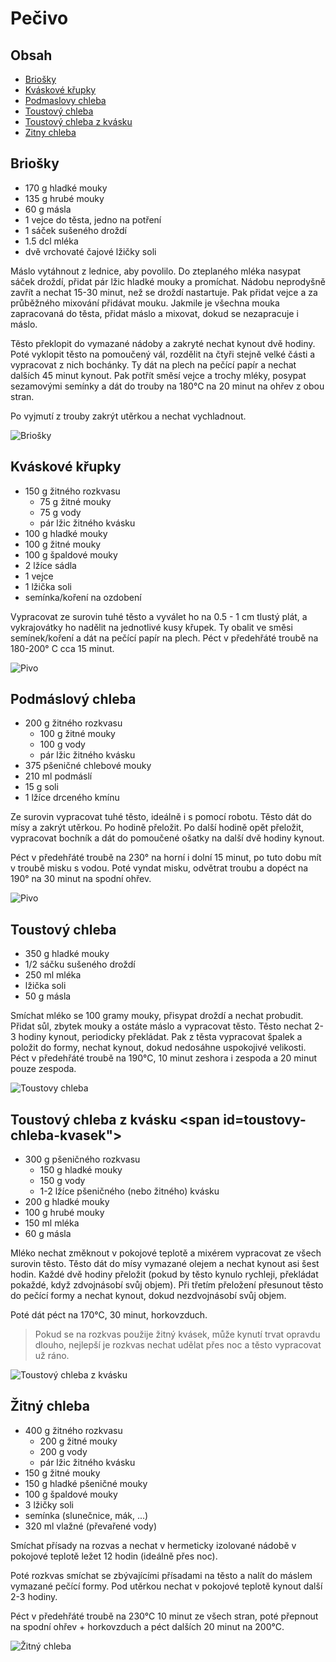 # Pečivo <span id="sekce-pecivo"></span>

## Obsah

 * [Briošky](#briosky)
 * [Kváskové křupky](#kvaskove-krupky)
 * [Podmaslovy chleba](#podmaslovy-chleba)
 * [Toustový chleba](#toustovy-chleba)
 * [Toustový chleba z kvásku](#toustovy-chleba-kvasek)
 * [Zitny chleba](#zitny-chleba)

## Briošky <span id="briosky"></span>

* 170 g hladké mouky
* 135 g hrubé mouky
* 60 g másla
* 1 vejce do těsta, jedno na potření
* 1 sáček sušeného droždí
* 1.5 dcl mléka
* dvě vrchovaté čajové lžičky soli

Máslo vytáhnout z lednice, aby povolilo. Do zteplaného mléka nasypat sáček droždí, přidat pár lžic hladké mouky a promíchat. Nádobu neprodyšně zavřít a nechat 15-30 minut, než se droždí nastartuje. Pak přidat vejce a za průběžného mixování přidávat mouku. Jakmile je všechna mouka zapracovaná do těsta, přidat máslo a mixovat, dokud se nezapracuje i máslo.

Těsto překlopit do vymazané nádoby a zakryté nechat kynout dvě hodiny. Poté vyklopit těsto na pomoučený vál, rozdělit na čtyři stejně velké části a vypracovat z nich bochánky. Ty dát na plech na pečící papír a nechat dalších 45 minut kynout. Pak potřít směsí vejce a trochy mléky, posypat sezamovými semínky a dát do trouby na 180°C na 20 minut na ohřev z obou stran.

Po vyjmutí z trouby zakrýt utěrkou a nechat vychladnout.

![Briošky](images/briosky.jpeg)

## Kváskové křupky <span id="kvaskove-krupky"></span>

* 150 g žitného rozkvasu
	* 75 g žitné mouky
	* 75 g vody
	* pár lžic žitného kvásku
* 100 g hladké mouky
* 100 g žitné mouky
* 100 g špaldové mouky
* 2 lžíce sádla
* 1 vejce
* 1 lžička soli
* semínka/koření na ozdobení

Vypracovat ze surovin tuhé těsto a vyválet ho na 0.5 - 1 cm tlustý plát, a vykrajovátky ho nadělit na jednotlivé kusy křupek. Ty obalit ve směsi semínek/koření a dát na pečící papír na plech. Péct v předehřáté troubě na 180-200° C cca 15 minut.

![Pivo](images/dummy.jpg)

## Podmáslový chleba

* 200 g žitného rozkvasu
	* 100 g žitné mouky
	* 100 g vody
	* pár lžic žitného kvásku
* 375 pšeničné chlebové mouky
* 210 ml podmáslí
* 15 g soli
* 1 lžíce drceného kmínu

Ze surovin vypracovat tuhé těsto, ideálně i s pomocí robotu. Těsto dát do mísy a zakrýt utěrkou. Po hodině přeložit. Po další hodině opět přeložit, vypracovat bochník a dát do pomoučené ošatky na další dvě hodiny kynout.

Péct v předehřáté troubě na 230° na horní i dolní 15 minut, po tuto dobu mít v troubě misku s vodou. Poté vyndat misku, odvětrat troubu a dopéct na 190° na 30 minut na spodní ohřev.

![Pivo](images/dummy.jpg)

## Toustový chleba <span id="toustovy-chleba"></span>

* 350 g hladké mouky
* 1/2 sáčku sušeného droždí
* 250 ml mléka
* lžička soli
* 50 g másla

Smíchat mléko se 100 gramy mouky, přisypat droždí a nechat probudit. Přidat sůl, zbytek mouky a ostáte máslo a vypracovat těsto. Těsto nechat 2-3 hodiny kynout, periodicky překládat. Pak z těsta vypracovat špalek a položit do formy, nechat kynout, dokud nedosáhne uspokojivé velikosti. Péct v předehřáté troubě na 190°C, 10 minut zeshora i zespoda a 20 minut pouze zespoda.

![Toustovy chleba](images/toustovy_chleba.jpg)

## Toustový chleba z kvásku <span id=toustovy-chleba-kvasek"></span>

* 300 g pšeničného rozkvasu
	* 150 g hladké mouky
	* 150 g vody
	* 1-2 lžíce pšeničného (nebo žitného) kvásku
* 200 g hladké mouky
* 100 g hrubé mouky
* 150 ml mléka
* 60 g másla

Mléko nechat změknout v pokojové teplotě a mixérem vypracovat ze všech surovin těsto. Těsto dát do mísy vymazané olejem a nechat kynout asi šest hodin. Každé dvě hodiny přeložit (pokud by těsto kynulo rychleji, překládat pokaždé, když zdvojnásobí svůj objem). Při třetím přeložení přesunout těsto do pečící formy a nechat kynout, dokud nezdvojnásobí svůj objem.

Poté dát péct na 170°C, 30 minut, horkovzduch.

> Pokud se na rozkvas použije žitný kvásek, může kynutí trvat opravdu dlouho, nejlepší je rozkvas nechat udělat přes noc a těsto vypracovat už ráno.

![Toustový chleba z kvásku](images/toustovy_chleba_kvasek.jpg)

## Žitný chleba <span id="zitny-chleba"></span>

* 400 g žitného rozkvasu
	* 200 g žitné mouky
	* 200 g vody
	* pár lžic žitného kvásku
* 150 g žitné mouky
* 150 g hladké pšeničné mouky
* 100 g špaldové mouky
* 3 lžičky soli
* semínka (slunečnice, mák, ...)
* 320 ml vlažné (převařené vody)

Smíchat přísady na rozvas a nechat v hermeticky izolované nádobě v pokojové teplotě ležet 12 hodin (ideálně přes noc).

Poté rozkvas smíchat se zbývajícími přísadami na těsto a nalít do máslem vymazané pečící formy. Pod utěrkou nechat v pokojové teplotě kynout další 2-3 hodiny.

Péct v předehřáté troubě na 230°C 10 minut ze všech stran, poté přepnout na spodní ohřev + horkovzduch a péct dalších 20 minut na 200°C.

![Žitný chleba](images/zitny_chleba.jpeg)
